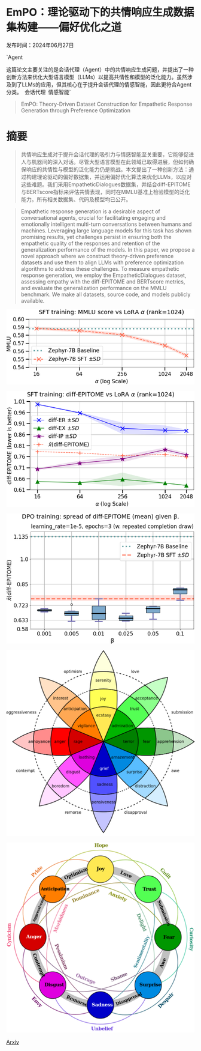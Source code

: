 # EmPO：理论驱动下的共情响应生成数据集构建——偏好优化之道

发布时间：2024年06月27日

`Agent

这篇论文主要关注的是会话代理（Agent）中的共情响应生成问题，并提出了一种创新方法来优化大型语言模型（LLMs）以提高共情性和模型的泛化能力。虽然涉及到了LLMs的应用，但其核心在于提升会话代理的情感智能，因此更符合Agent分类。` `会话代理` `情感智能`

> EmPO: Theory-Driven Dataset Construction for Empathetic Response Generation through Preference Optimization

# 摘要

> 共情响应生成对于提升会话代理的吸引力与情感智能至关重要，它能够促进人与机器间的深入对话。尽管大型语言模型在此领域已取得进展，但如何确保响应的共情性与模型的泛化能力仍是挑战。本文提出了一种创新方法：通过构建理论驱动的偏好数据集，并运用偏好优化算法来优化LLMs，以应对这些难题。我们采用EmpatheticDialogues数据集，并结合diff-EPITOME与BERTscore指标来评估共情表现，同时在MMLU基准上检验模型的泛化能力。所有相关数据集、代码及模型均已公开。

> Empathetic response generation is a desirable aspect of conversational agents, crucial for facilitating engaging and emotionally intelligent multi-turn conversations between humans and machines. Leveraging large language models for this task has shown promising results, yet challenges persist in ensuring both the empathetic quality of the responses and retention of the generalization performance of the models. In this paper, we propose a novel approach where we construct theory-driven preference datasets and use them to align LLMs with preference optimization algorithms to address these challenges. To measure empathetic response generation, we employ the EmpatheticDialogues dataset, assessing empathy with the diff-EPITOME and BERTscore metrics, and evaluate the generalization performance on the MMLU benchmark. We make all datasets, source code, and models publicly available.

![EmPO：理论驱动下的共情响应生成数据集构建——偏好优化之道](../../../paper_images/2406.19071/mmluvsalpha.png)

![EmPO：理论驱动下的共情响应生成数据集构建——偏好优化之道](../../../paper_images/2406.19071/alphavsdiff.png)

![EmPO：理论驱动下的共情响应生成数据集构建——偏好优化之道](../../../paper_images/2406.19071/diffmmludpo.png)

![EmPO：理论驱动下的共情响应生成数据集构建——偏好优化之道](../../../paper_images/2406.19071/putchik.png)

![EmPO：理论驱动下的共情响应生成数据集构建——偏好优化之道](../../../paper_images/2406.19071/dyads.png)

[Arxiv](https://arxiv.org/abs/2406.19071)